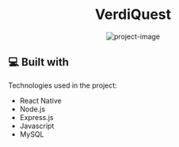 <h1 align="center" id="title">VerdiQuest</h1>

<p align="center"><img src="https://socialify.git.ci/dcnacario/verdiquest-mobile/image?description=1&amp;descriptionEditable=A%20mission-based%20gamification%20mobile%20platform&amp;language=1&amp;name=1&amp;owner=1&amp;pattern=Solid&amp;theme=Light" alt="project-image"></p>

<h2>💻 Built with</h2>

Technologies used in the project:

*   React Native
*   Node.js
*   Express.js
*   Javascript
*   MySQL
